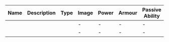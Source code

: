 | Name        | Description     | Type | Image | Power | Armour | Passive Ability| Active Ability |
|--------------|-----------|------------| -| -| -| -| -|
|  |      |        |-| -| -| -| -|
|      |  |        |-| -| -| -| -|
